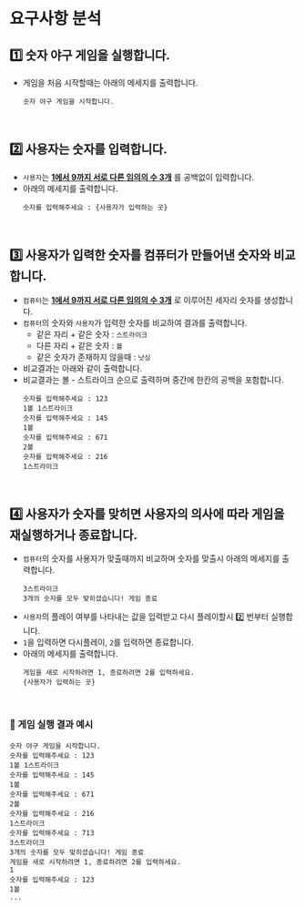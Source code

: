 # 요구사항 분석

## 1️⃣ 숫자 야구 게임을 실행합니다.
- 게임을 처음 시작할때는 아래의 메세지를 출력합니다.
  ```
  숫자 야구 게임을 시작합니다.
  ``` 

<br>

## 2️⃣ 사용자는 숫자를 입력합니다.
- `사용자`는 **<u>1에서 9까지 서로 다른 임의의 수 3개</u>** 를 공백없이 입력합니다.
- 아래의 메세지를 출력합니다.
  ```
  숫자를 입력해주세요 : {사용자가 입력하는 곳}
  ```

<br>

## 3️⃣ 사용자가 입력한 숫자를 컴퓨터가 만들어낸 숫자와 비교합니다.
- `컴퓨터`는 **<u>1에서 9까지 서로 다른 임의의 수 3개</u>** 로 이루어진 세자리 숫자를 생성합니다.
- `컴퓨터`의 숫자와 `사용자`가 입력한 숫자를 비교하여 결과를 출력합니다.
  - 같은 자리 + 같은 숫자 : `스트라이크`
  - 다른 자리 + 같은 숫자 : `볼`
  - 같은 숫자가 존재하지 않을때 : `낫싱`
- 비교결과는 아래와 같이 출력합니다.
- 비교결과는 볼 - 스트라이크 순으로 출력하며 중간에 한칸의 공백을 포함합니다.
  ```
  숫자를 입력해주세요 : 123  
  1볼 1스트라이크  
  숫자를 입력해주세요 : 145  
  1볼  
  숫자를 입력해주세요 : 671  
  2볼  
  숫자를 입력해주세요 : 216  
  1스트라이크   
  ```
  
<br>

## 4️⃣ 사용자가 숫자를 맞히면 사용자의 의사에 따라 게임을 재실행하거나 종료합니다.
- `컴퓨터`의 숫자를 사용자가 맞출때까지 비교하며 숫자를 맞출시 아래의 메세지를 출력합니다.
  ```
  3스트라이크
  3개의 숫자를 모두 맞히셨습니다! 게임 종료 
  ``` 
- `사용자`의 플레이 여부를 나타내는 값을 입력받고 다시 플레이할시 2️⃣ 번부터 실행합니다.
- `1`을 입력하면 다시플레이, `2`를 입력하면 종료합니다.
- 아래의 메세지를 출력합니다.
  ```
  게임을 새로 시작하려면 1, 종료하려면 2를 입력하세요.  
  {사용자가 입력하는 곳}
  ```  

<br>

### 📍 게임 실행 결과 예시
```
숫자 야구 게임을 시작합니다.
숫자를 입력해주세요 : 123
1볼 1스트라이크
숫자를 입력해주세요 : 145
1볼
숫자를 입력해주세요 : 671
2볼
숫자를 입력해주세요 : 216
1스트라이크
숫자를 입력해주세요 : 713
3스트라이크
3개의 숫자를 모두 맞히셨습니다! 게임 종료
게임을 새로 시작하려면 1, 종료하려면 2를 입력하세요.
1
숫자를 입력해주세요 : 123
1볼
...
```


<br>
<br>
